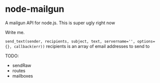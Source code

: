 # node-mailgun

A mailgun API for node.js.  This is super ugly right now

Write me.

`send_text(sender, recipients, subject, text, servername='', options={}, callback(err))`
recipients is an array of email addresses to send to

TODO:
 * sendRaw
 * routes
 * mailboxes